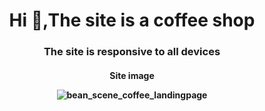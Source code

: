 <h1 align="center">Hi 👋,The site is a coffee shop</h1>
<h3 align="center">The site is responsive to all devices</h3>
<h4 align="center">Site image</43>

![bean_scene_coffee_landingpage](https://github.com/OWLAymen/Online-coffee-shop-Bean-Scene-/assets/116308206/3c6ac225-3a00-470b-bf7b-19a80b000185)

